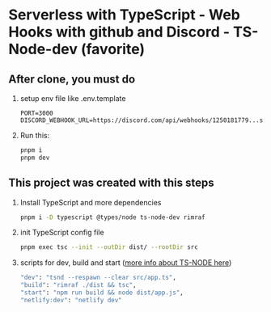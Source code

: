 # Serverless with TypeScript - Web Hooks with github and Discord - TS-Node-dev (favorite)

## After clone, you must do

1. setup env file like .env.template

   ```text
   PORT=3000
   DISCORD_WEBHOOK_URL=https://discord.com/api/webhooks/1250181779...someLikeThis
   ```

2. Run this:

   ```sh
   pnpm i
   pnpm dev
   ```

## This project was created with this steps

1. Install TypeScript and more dependencies

   ```sh
   pnpm i -D typescript @types/node ts-node-dev rimraf
   ```

2. init TypeScript config file

   ```sh
   pnpm exec tsc --init --outDir dist/ --rootDir src
   ```

3. scripts for dev, build and start ([more info about TS-NODE here](https://www.npmjs.com/package/ts-node-dev))

   ```sh
   "dev": "tsnd --respawn --clear src/app.ts",
   "build": "rimraf ./dist && tsc",
   "start": "npm run build && node dist/app.js",
   "netlify:dev": "netlify dev"
   ```
